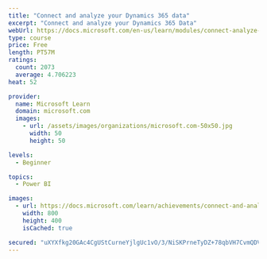 ```yaml
---
title: "Connect and analyze your Dynamics 365 data​"
excerpt: "Connect and analyze your Dynamics 365 Data​"
webUrl: https://docs.microsoft.com/en-us/learn/modules/connect-analyze-dynamics-365-data/
type: course
price: Free
length: PT57M
ratings:
  count: 2073
  average: 4.706223
heat: 52

provider:
  name: Microsoft Learn
  domain: microsoft.com
  images:
    - url: /assets/images/organizations/microsoft.com-50x50.jpg
      width: 50
      height: 50

levels:
  - Beginner

topics:
  - Power BI

images:
  - url: https://docs.microsoft.com/learn/achievements/connect-and-analyze-your-microsoft-dynamics-365-data-social.png
    width: 800
    height: 400
    isCached: true

secured: "uXYXfkg20GAc4CgUStCurneYjlgUc1vO/3/NiSKPrneTyDZ+78qbVH7CvmQDVUcfH7qAzEr+tlOerDf2BTAob/FzGsGD2Tt2YBShL+b0xf3idVy8haQiKJ42fYHfC+Y4ieoHnPvmwrxP1Q0RtHQAVk4qtPupYCNqgsM7p7PS1Zkw4aNftBa3XxX5epTpYZM9c5FK/9fG7BU1CHJBIVB/BsNr6r6K6IeuMaihhMdbAfnd3RmFE/xLI7X/gjQsr1Vjzua8UiKfRtJdH7BoWQf6esTwVOOhcPk7VN5yFsx3+sjVovB/OgvSYa5M7veCi3vnHmdIlENkrNTBK97Ty4ZfAoqA2bsZzX9sjJH+HumKxCB+WBqNhBvEYF20Whs7Rzm7pCkjM8WO7pIh6nFf6TNqrw7odnDLvLMlKfH0++C6Yuw=;18HP7IU5KRlCCO6p3PEJwA=="
---
```


